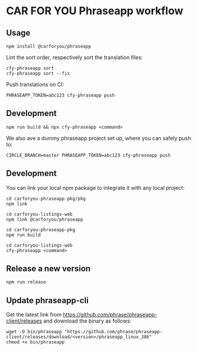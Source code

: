 # CAR FOR YOU Phraseapp workflow

## Usage
```
npm install @carforyou/phraseapp
```

Lint the sort order, respectively sort the translation files:
```
cfy-phraseapp sort
cfy-phraseapp sort --fix
```

Push translations on CI:
```
PHRASEAPP_TOKEN=abc123 cfy-phraseapp push
```

## Development
```
npm run build && npx cfy-phraseapp <command>
```

We also ave a dummy phraseapp project set up, where you can safely push to:
```
CIRCLE_BRANCH=master PHRASEAPP_TOKEN=abc123 cfy-phraseapp push
```

## Development
You can link your local npm package to integrate it with any local project:
```
cd carforyou-phraseapp-pkg/pkg
npm link

cd carforyou-listings-web
npm link @carforyou/phraseapp

cd carforyou-phraseapp-pkg
npm run build

cd carforyou-listings-web
cfy-phraseapp <command>
```

## Release a new version
```
npm run release
```

## Update phraseapp-cli
Get the latest link from https://github.com/phrase/phraseapp-client/releases and download the binary as follows:
```
wget -O bin/phraseapp "https://github.com/phrase/phraseapp-client/releases/download/<version>/phraseapp_linux_386"
chmod +x bin/phraseapp
```
